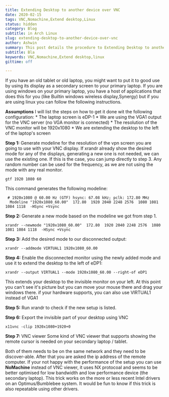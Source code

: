 ```yaml
---
title: Extending Desktop to another device over VNC 
date: 2020-02-15
tags: VNC,Nomachine,Extend desktop,Linux
status: hidden
category: Blog
subtitle: in Arch Linux
slug: extending-desktop-to-another-device-over-vnc
author: Ashwin
summary: This post details the procedure to Extending Desktop to another device over VNC or other protocol in Linux
subtitle: Bla
keywords: VNC,Nomachine,Extend desktop,linux
gittime: off

---
```


If you have an old tablet or old laptop, you might want to put it to good use by using its display as a secondary screen to your primary laptop. If you are using windows on your primary laptop, you have a host of applications that does this for you (like Builtin windows wireless display,Synergy) but if you are using linux you can follow the following instructions.

**Assumptions**
I will list the steps on how to get it done wit the following configuration:
\* The laptop screen is eDP-1
\* We are using the VGA1 output for the VNC server (no VGA monitor is connected)
\* The resolution of the VNC monitor will be 1920x1080
\* We are extending the desktop to the left of the laptop's screen

**Step 1:** Generate modeline for the resolution of the vpn screen you are going to use with your VNC display.
If xrandr already show the desired mode for any of the displays, generating a new one is not needed, we can use the existing one. If this is the case, you can jump directly to step 3.
Any random number can be used for the frequency, as we are not using the mode with any real monitor.

```
gtf 1920 1080 60
```

This command generates the following modeline:

```
 # 1920x1080 @ 60.00 Hz (GTF) hsync: 67.08 kHz; pclk: 172.80 MHz
  Modeline "1920x1080_60.00"  172.80  1920 2040 2248 2576  1080 1081 1084 1118  -HSync +Vsync
```

**Step 2:** Generate a new mode based on the modeline we got from step 1.

```
xrandr --newmode "1920x1080_60.00"  172.80  1920 2040 2248 2576  1080 1081 1084 1118  -HSync +Vsync
```

**Step 3:** Add the desired mode to our disconnected output:

```
xrandr --addmode VIRTUAL1 1920x1080_60.00
```

**Step 4:** Enable the disconnected monitor using the newly added mode and use it to extend the desktop to the left of eDP1:

```
xrandr --output VIRTUAL1 --mode 1920x1080_60.00 --right-of eDP1
```

This extends your desktop to the invisible monitor on your left. At this point you can't see it's picture but you can move your mouse there and drag your windows there. if your hardware supports, you can also use VIRTUAL1 instead of VGA1

**Step 5:** Run xrandr to check if the new setup is listed.

**Step 6:** Export the invisible part of your desktop using VNC

```
x11vnc -clip 1920x1080+1920+0 
```

**Step 7:** VNC viewer
Some kind of VNC viewer that supports showing the remote cursor is needed on your secondary laptop / tablet.

Both of them needs to be on the same network and they need to be discover-able. After that you are asked the ip address of the remote computer. If your not happy with the performance of the setup you can use **NoMachine** instead of VNC viewer, it uses NX protocoal and seems to be better optimised for low bandwidth and low performance device (the secondary laptop).
This trick works on the more or less recent Intel drivers on an Optimus/Bumblebee system. It would be fun to know if this trick is also repeatable using other drivers. 



